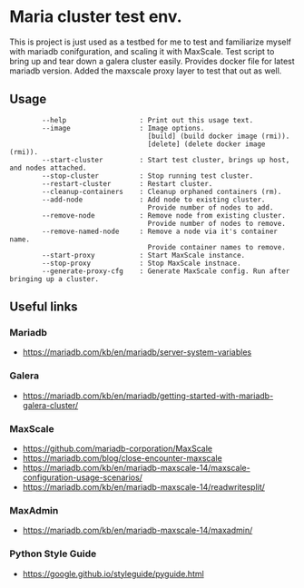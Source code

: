 # Maria cluster test env.
This is project is just used as a testbed for me to test and familiarize myself with mariadb conifguration, and scaling it with MaxScale. Test script to bring up and tear down a galera cluster easily. Provides docker file for latest mariadb version. Added the maxscale proxy layer to test that out as well.

## Usage
```
        --help                  : Print out this usage text.
        --image                 : Image options.
                                  [build] (build docker image (rmi)).
                                  [delete] (delete docker image (rmi)).
        --start-cluster         : Start test cluster, brings up host, and nodes attached.
        --stop-cluster          : Stop running test cluster.
        --restart-cluster       : Restart cluster.
        --cleanup-containers    : Cleanup orphaned containers (rm).
        --add-node              : Add node to existing cluster.
                                  Provide number of nodes to add.
        --remove-node           : Remove node from existing cluster.
                                  Provide number of nodes to remove.
        --remove-named-node     : Remove a node via it's container name.
                                  Provide container names to remove.
        --start-proxy           : Start MaxScale instance.
        --stop-proxy            : Stop MaxScale instnace.
        --generate-proxy-cfg    : Generate MaxScale config. Run after bringing up a cluster.
```

## Useful links
### Mariadb
* https://mariadb.com/kb/en/mariadb/server-system-variables

### Galera
* https://mariadb.com/kb/en/mariadb/getting-started-with-mariadb-galera-cluster/

### MaxScale
* https://github.com/mariadb-corporation/MaxScale
* https://mariadb.com/blog/close-encounter-maxscale
* https://mariadb.com/kb/en/mariadb-maxscale-14/maxscale-configuration-usage-scenarios/
* https://mariadb.com/kb/en/mariadb-maxscale-14/readwritesplit/

### MaxAdmin
* https://mariadb.com/kb/en/mariadb-maxscale-14/maxadmin/

### Python Style Guide
* https://google.github.io/styleguide/pyguide.html
